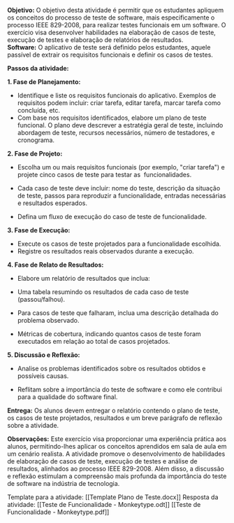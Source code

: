 **Objetivo:** O objetivo desta atividade é permitir que os estudantes apliquem os conceitos do processo de teste de software, mais especificamente o processo IEEE 829-2008, para realizar testes funcionais em um software. O exercício visa desenvolver habilidades na elaboração de casos de teste, execução de testes e elaboração de relatórios de resultados.  
**Software:** O aplicativo de teste será definido pelos estudantes, aquele passível de extrair os requisitos funcionais e definir os casos de testes.  
  
**Passos da atividade:**  
 
**1. Fase de Planejamento:**

- Identifique e liste os requisitos funcionais do aplicativo. Exemplos de requisitos podem incluir: criar tarefa, editar tarefa, marcar tarefa como concluída, etc.
- Com base nos requisitos identificados, elabore um plano de teste funcional. O plano deve descrever a estratégia geral de teste, incluindo abordagem de teste, recursos necessários, número de testadores, e cronograma.

**2. Fase de Projeto:**

- Escolha um ou mais requisitos funcionais (por exemplo, "criar tarefa") e projete cinco casos de teste para testar as  funcionalidades.
- Cada caso de teste deve incluir: nome do teste, descrição da situação de teste, passos para reproduzir a funcionalidade, entradas necessárias e resultados esperados.  
    
- Defina um fluxo de execução do caso de teste de funcionalidade.

**3. Fase de Execução:**

- Execute os casos de teste projetados para a funcionalidade escolhida. 
- Registre os resultados reais observados durante a execução.

**4. Fase de Relato de Resultados:**

- Elabore um relatório de resultados que inclua: 
- Uma tabela resumindo os resultados de cada caso de teste (passou/falhou).
- Para casos de teste que falharam, inclua uma descrição detalhada do problema observado.  
    
- Métricas de cobertura, indicando quantos casos de teste foram executados em relação ao total de casos projetados.  
    

**5. Discussão e Reflexão:**

- Analise os problemas identificados sobre os resultados obtidos e possíveis causas.  
    
- Reflitam sobre a importância do teste de software e como ele contribui para a qualidade do software final.

**Entrega:** Os alunos devem entregar o relatório contendo o plano de teste, os casos de teste projetados, resultados e um breve parágrafo de reflexão sobre a atividade.  
  
**Observações:** Este exercício visa proporcionar uma experiência prática aos alunos, permitindo-lhes aplicar os conceitos aprendidos em sala de aula em um cenário realista. A atividade promove o desenvolvimento de habilidades de elaboração de casos de teste, execução de testes e análise de resultados, alinhados ao processo IEEE 829-2008. Além disso, a discussão e reflexão estimulam a compreensão mais profunda da importância do teste de software na indústria de tecnologia.

Template para a atividade: [[Template Plano de Teste.docx]]
Resposta da atividade: [[Teste de Funcionalidade - Monkeytype.odt]] [[Teste de Funcionalidade - Monkeytype.pdf]]